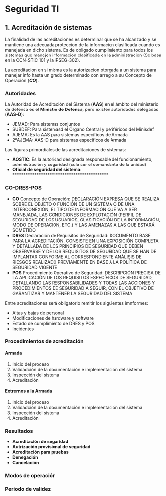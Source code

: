 # Seguridad TI

## 1. Acreditación de sistemas
La finalidad de las acreditaciones es determinar que se ha alcanzado y se mantiene una adecuada proteccion de la informacion clasificada cuando es manejada en dicho sistema. Es de obligado cumplimiento para todos los sistemas que manejen informacion clasificada en la administracion (Se basa en la CCN-STIC 101 y la IPSEG-302).

La acreditacion en si misma es la autorizacion otorgada a un sistema para manejar info hasta un grado determinado con arreglo a su Concepto de Operación (***CO***).

### Autoridades
La Autoridad de Acreditación del Sistema (**AAS**) en el ámbito del ministerio de defensa es el **Ministro de Defensa**, pero existen autoridades delegadas (**AAS-D**):
+ JEMAD: Para sistemas conjuntos
+ SUBDEF: Para sistemasd el Órgano Central y periféricos del Minisdef
+ AJEMA: Es la AAS para sistemas específicos de Armada
+ 2ºAJEMA: AAS-D para sistemas especificos de Armada

Las figuras primordiales de las acreditaciones de sistemas:
+ **AOSTIC**: Es la autoridad designada responsable del funcionamiento, administración y seguridad (sule ser el comandante de la unidad)
+ **Oficial de seguridad del sistema**: ********************************************

### CO-DRES-POS
+ **CO** Concepto de Operación: DECLARACIÓN EXPRESA QUE SE REALIZA SOBRE EL OBJETO O FUNCIÓN DE UN SISTEMA O DE UNA INTERCONEXIÓN, EL TIPO DE INFORMACIÓN QUE VA A SER MANEJADA, LAS CONDICIONES DE EXPLOTACIÓN (PERFIL DE SEGURIDAD DE LOS USUARIOS, CLASIFICACIÓN DE LA INFORMACIÓN, MODO DE OPERACIÓN, ETC.) Y LAS AMENAZAS A LAS QUE ESTARÁ SOMETIDO
+ **DRES** Declaración de Requisitos de Seguridad: DOCUMENTO BASE PARA LA ACREDITACIÓN. CONSISTE EN UNA EXPOSICIÓN COMPLETA Y DETALLADA DE LOS PRINCIPIOS DE SEGURIDAD QUE DEBEN OBSERVARSE Y DE LOS REQUISITOS DE SEGURIDAD QUE SE HAN DE IMPLANTAR CONFORME AL CORRESPONDIENTE ANÁLISIS DE RIESGOS REALIZADO PREVIAMENTE EN BASE A LA POLÍTICA DE SEGURIDAD VIGENTE
+ **POS** Procedimiento Operativo de Seguridad: DESCRIPCIÓN PRECISA DE LA APLICACIÓN DE LOS REQUISITOS ESPECÍFICOS DE SEGURIDAD, DETALLANDO LAS RESPONSABILIDADES Y TODAS LAS ACCIONES Y PROCEDIMIENTOS DE SEGURIDAD A SEGUIR, CON EL OBJETIVO DE GARANTIZAR Y MANTENER LA SEGURIDAD DEL SISTEMA

Entre acreditaciones será obligatorio remitir los siguientes imnformes:
+ Altas y bajas de personal
+ Modificaciones de hardware y software
+ Estado de cumplimiento de DRES y POS
+ Incidentes

### Procedimientos de acreditación

#### Armada
1. Inicio del proceso
2. Validadción de la documentación e implementación del sistema
3. Inspección del sistema
4. Acreditación

#### Extrernos a la Armada
1. Inicio del proceso
2. Validadción de la documentación e implementación del sistema
3. Inspección del sistema
4. Acreditación

### Resultados
+ **Acreditación de seguridad**
+ **Autrización provisional de seguridad**
+ **Acreditación para pruebas**
+ **Denegación**
+ **Cancelación**

### Modos de operación

### Periodo de validez
